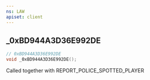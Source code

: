 ```yaml
---
ns: LAW
apiset: client
---
```

## _0xBD944A3D36E992DE

```c
// 0xBD944A3D36E992DE
void _0xBD944A3D36E992DE();
```

Called together with REPORT_POLICE_SPOTTED_PLAYER





